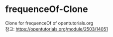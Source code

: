 # frequenceOf-Clone
Clone for frequenceOf of opentutorials.org<br>
참고: https://opentutorials.org/module/2503/14051
